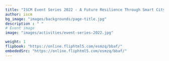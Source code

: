 ```yaml
---
title: "ISCM Event Series 2022 - A Future Resilience Through Smart City Lens"
author: iscm
bg_image: "images/backgrounds/page-title.jpg"
description : " "
# Event image
image: "images/activities/event-series-2022.jpg"

weight: 1
flipbook: "https://online.fliphtml5.com/esmzq/bbaf/"
embededSrc: "https://online.fliphtml5.com/esmzq/bbaf/"
---
```





</html>

